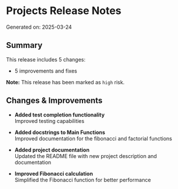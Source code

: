 # Projects Release Notes
Generated on: 2025-03-24

## Summary

This release includes 5 changes:
- 5 improvements and fixes

**Note:** This release has been marked as `high` risk.

## Changes & Improvements

- **Added test completion functionality**  
  Improved testing capabilities

- **Added docstrings to Main Functions**  
  Improved documentation for the fibonacci and factorial functions

- **Added project documentation**  
  Updated the README file with new project description and documentation

- **Improved Fibonacci calculation**  
  Simplified the Fibonacci function for better performance
